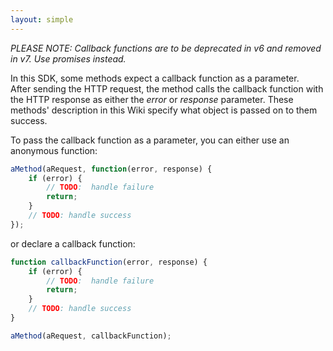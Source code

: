 ```yaml
---
layout: simple
---
```


_PLEASE NOTE: Callback functions are to be deprecated in v6 and removed in v7. Use promises instead._

In this SDK, some methods expect a callback function as a parameter.  
After sending the HTTP request, the method calls the callback function with the HTTP response as either the _error_ or
 _response_ parameter. These methods' description in this Wiki specify what object is passed on to them success.  
 
To pass the callback function as a parameter, you can either use an anonymous function:

```javascript
aMethod(aRequest, function(error, response) {
    if (error) {
        // TODO:  handle failure
		return;
	}
    // TODO: handle success
});
```

or declare a callback function:

```javascript
function callbackFunction(error, response) {
    if (error) {
        // TODO:  handle failure
		return;
	}
    // TODO: handle success
}

aMethod(aRequest, callbackFunction);
```
